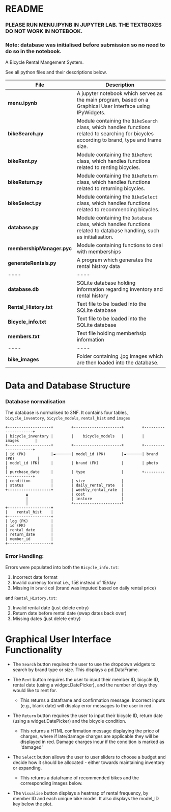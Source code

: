 # README
### PLEASE RUN MENU.IPYNB IN JUPYTER LAB. THE TEXTBOXES DO NOT WORK IN NOTEBOOK.

### Note: database was initialised before submission so no need to do so in the notebook.

A Bicycle Rental Mangement System.

See all python files and their descriptions below.

| File | Description |
| ----- | ----- |
| **menu.ipynb** | A jupyter notebook which serves as the main program, based on a Graphical User Interface using IPyWidgets. |
| **bikeSearch.py** | Module containing the `BikeSearch` class, which handles functions related to searching for bicycles according to brand, type and frame size. |
| **bikeRent.py** | Module containing the `BikeRent` class, which handles functions related to renting bicycles. |
| **bikeReturn.py** | Module containing the `BikeReturn` class, which handles functions related to returning bicycles. |
| **bikeSelect.py** | Module containing the `BikeSelect` class, which handles functions related to recommending bicycles. |
| **database.py** | Module containing the `Database` class, which handles functions related to database handling, such as initialisation. |
|**membershipManager.pyc**| Module containing functions to deal with memberships|
|**generateRentals.py**| A program which generates the rental histroy data|
|----|----|
| **database.db** | SQLite database holding information regarding inventory and rental history|
| **Rental_History.txt** | Text file to be loaded into the SQLite database |
| **Bicycle_info.txt** | Text file to be loaded into the SQLite database |
| **members.txt** | Text file holding memberhsip information |
|----|----|
| **bike_images** | Folder containing .jpg images which are then loaded into the database.|

# Data and Database Structure
### Database normalisation
The database is normalised to 3NF. It contains four tables, `bicycle_inventory`, `bicycle_models`, `rental_hist` and `images`

    +-------------------+        +---------------------+        +---------------------+
    | bicycle_inventory |        |    bicycle_models   |        |        images       |
    +-------------------+        +---------------------+        +---------------------+
    | id (PK)           |◄───────| model_id (PK)       |◄───────| brand (PK)          |
    | model_id (FK)     |        | brand (FK)          |        | photo               |
    | purchase_date     |        | type                |        +---------------------+
    | condition         |        | size                |
    | status            |        | daily_rental_rate   |
    +-------------------+        | weekly_rental_rate  |
             ▲                   | cost                |
             │                   | instore             |
             │                   +---------------------+
    +-------------------+
    |    rental_hist    |
    +-------------------+
    | log (PK)          |
    | id (FK)           |
    | rental_date       |
    | return_date       |
    | member_id         |
    +-------------------+

### Error Handling:
 Errors were populated into both the `Bicycle_info.txt`:
 1. Incorrect date format
 2. Invalid currency format i.e., 15£ instead of 15/day
 3. Missing in `brand` col (brand was imputed based on daily rental price)

 and `Rental_History.txt`:
 1. Invalid rental date (just delete entry)
 2. Return date before rental date (swap dates back over)
 3. Missing dates (just delete entry)


# Graphical User Interface Functionality 
- The `Search` button requires the user to use the dropdown widgets to search by brand type or size. This displays a pd.DataFrame.

- The `Rent` button requires the user to input their member ID, bicycle ID, rental date (using a widget.DatePicker), and the number of days they would like to rent for. 
    - This returns a dataframe and confirmation message. Incorrect inputs (e.g., blank date) will display error messages to the user in red.
- The `Return` button requires the user to input their bicycle ID, return date (using a widget.DatePicker) and the bicycle condition.
    - This returns a HTML confirmation message displaying the price of charges, where if late/damage charges are applicable they will be displayed in red. Damage charges incur if the condition is marked as 'damaged'
- The `Select` button allows the user to user sliders to choose a budget and decide how it should be allocated - either towards maintaining inventory or expanding.
    - This returns a dataframe of recommended bikes and the corresponding images below.
- The `Visualise` button displays a heatmap of rental frequency, by member ID and each unique bike model. It also displays the model_ID key below the plot. 
